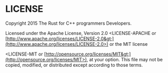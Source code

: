 # LICENSE

Copyright 2015 The Rust for C++ programmers Developers.

Licensed under the Apache License, Version 2.0 &lt;LICENSE-APACHE or [http://www.apache.org/licenses/LICENSE-2.0&gt;](http://www.apache.org/licenses/LICENSE-2.0>) or the MIT license

&lt;LICENSE-MIT or [http://opensource.org/licenses/MIT&gt;](http://opensource.org/licenses/MIT>), at your option. This file may not be copied, modified, or distributed except according to those terms.

